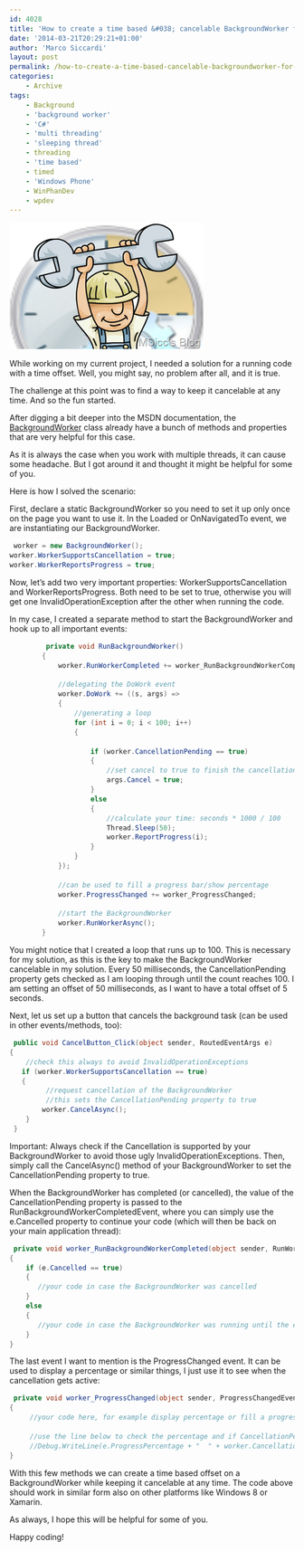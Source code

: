 ```yaml
---
id: 4028
title: 'How to create a time based &#038; cancelable BackgroundWorker for Windows Phone (and others)'
date: '2014-03-21T20:29:21+01:00'
author: 'Marco Siccardi'
layout: post
permalink: /how-to-create-a-time-based-cancelable-backgroundworker-for-windows-phone-and-others/
categories:
    - Archive
tags:
    - Background
    - 'background worker'
    - 'C#'
    - 'multi threading'
    - 'sleeping thread'
    - threading
    - 'time based'
    - timed
    - 'Windows Phone'
    - WinPhanDev
    - wpdev
---
```


![backgroundworkerTimebased](/assets/img/2014/03/backgroundworkerTimebased.png "backgroundworkerTimebased")

While working on my current project, I needed a solution for a running code with a time offset. Well, you might say, no problem after all, and it is true.

The challenge at this point was to find a way to keep it cancelable at any time. And so the fun started.

After digging a bit deeper into the MSDN documentation, the [BackgroundWorker](http://msdn.microsoft.com/en-us/library/System.ComponentModel.BackgroundWorker(v=vs.110).aspx) class already have a bunch of methods and properties that are very helpful for this case.

As it is always the case when you work with multiple threads, it can cause some headache. But I got around it and thought it might be helpful for some of you.

Here is how I solved the scenario:

First, declare a static BackgroundWorker so you need to set it up only once on the page you want to use it. In the Loaded or OnNavigatedTo event, we are instantiating our BackgroundWorker.

``` csharp
 worker = new BackgroundWorker();
worker.WorkerSupportsCancellation = true;
worker.WorkerReportsProgress = true;
```
 
Now, let’s add two very important properties: WorkerSupportsCancellation and WorkerReportsProgress. Both need to be set to true, otherwise you will get one InvalidOperationException after the other when running the code.

In my case, I created a separate method to start the BackgroundWorker and hook up to all important events:

``` csharp
         private void RunBackgroundWorker()
        {
            worker.RunWorkerCompleted += worker_RunBackgroundWorkerCompleted;

            //delegating the DoWork event
            worker.DoWork += ((s, args) =>
            {
                //generating a loop
                for (int i = 0; i < 100; i++)
                {

                    if (worker.CancellationPending == true)
                    {
                        //set cancel to true to finish the cancellation on the next run in the loop
                        args.Cancel = true;
                    }
                    else
                    {
                        //calculate your time: seconds * 1000 / 100
                        Thread.Sleep(50);
                        worker.ReportProgress(i);
                    }
                }
            });

            //can be used to fill a progress bar/show percentage
            worker.ProgressChanged += worker_ProgressChanged;

            //start the BackgroundWorker
            worker.RunWorkerAsync();
        }
```
 
You might notice that I created a loop that runs up to 100. This is necessary for my solution, as this is the key to make the BackgroundWorker cancelable in my solution. Every 50 milliseconds, the CancellationPending property gets checked as I am looping through until the count reaches 100. I am setting an offset of 50 milliseconds, as I want to have a total offset of 5 seconds.

Next, let us set up a button that cancels the background task (can be used in other events/methods, too):

``` csharp
 public void CancelButton_Click(object sender, RoutedEventArgs e)
{
    //check this always to avoid InvalidOperationExceptions
   if (worker.WorkerSupportsCancellation == true)
   {
         //request cancellation of the BackgroundWorker
         //this sets the CancellationPending property to true
        worker.CancelAsync();
    }
 }
```
 
Important: Always check if the Cancellation is supported by your BackgroundWorker to avoid those ugly InvalidOperationExceptions. Then, simply call the CancelAsync() method of your BackgroundWorker to set the CancellationPending property to true.

When the BackgroundWorker has completed (or cancelled), the value of the CancellationPending property is passed to the RunBackgroundWorkerCompletedEvent, where you can simply use the e.Cancelled property to continue your code (which will then be back on your main application thread):

``` csharp
 private void worker_RunBackgroundWorkerCompleted(object sender, RunWorkerCompletedEventArgs e)
{
    if (e.Cancelled == true)
    {
       //your code in case the BackgroundWorker was cancelled
    }
    else
    {
       //your code in case the BackgroundWorker was running until the end
    }
}
```
 
The last event I want to mention is the ProgressChanged event. It can be used to display a percentage or similar things, I just use it to see when the cancellation gets active:

``` csharp
 private void worker_ProgressChanged(object sender, ProgressChangedEventArgs e)
{
     //your code here, for example display percentage or fill a progress bar

     //use the line below to check the percentage and if CancellationPending property gets changed
     //Debug.WriteLine(e.ProgressPercentage + "  " + worker.CancellationPending);
}
```
 
With this few methods we can create a time based offset on a BackgroundWorker while keeping it cancelable at any time. The code above should work in similar form also on other platforms like Windows 8 or Xamarin.

As always, I hope this will be helpful for some of you.

Happy coding!